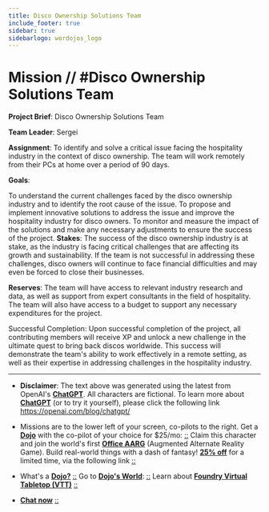 ```yaml
---
title: Disco Ownership Solutions Team
include_footer: true
sidebar: true
sidebarlogo: wordojos_logo
---
```

# Mission // #Disco Ownership Solutions Team

**Project Brief**: Disco Ownership Solutions Team

**Team Leader**: Sergei

**Assignment**: To identify and solve a critical issue facing the hospitality industry in the context of disco ownership. The team will work remotely from their PCs at home over a period of 90 days.

**Goals**:

To understand the current challenges faced by the disco ownership industry and to identify the root cause of the issue.
To propose and implement innovative solutions to address the issue and improve the hospitality industry for disco owners.
To monitor and measure the impact of the solutions and make any necessary adjustments to ensure the success of the project.
**Stakes**: The success of the disco ownership industry is at stake, as the industry is facing critical challenges that are affecting its growth and sustainability. If the team is not successful in addressing these challenges, disco owners will continue to face financial difficulties and may even be forced to close their businesses.

**Reserves**: The team will have access to relevant industry research and data, as well as support from expert consultants in the field of hospitality. The team will also have access to a budget to support any necessary expenditures for the project.

Successful Completion: Upon successful completion of the project, all contributing members will receive XP and unlock a new challenge in the ultimate quest to bring back discos worldwide. This success will demonstrate the team's ability to work effectively in a remote setting, as well as their expertise in addressing challenges in the hospitality industry.

---

* **Disclaimer**: The text above was generated using the latest from OpenAI's [**ChatGPT**](https://openai.com/blog/chatgpt/).  All characters are fictional.  To learn more about [**ChatGPT**](https://openai.com/blog/chatgpt/) (or to try it yourself), please click the following link https://openai.com/blog/chatgpt/

* Missions are to the lower left of your screen, co-pilots to the right. Get a [**Dojo**](https://workmates.live/marketplace) with the co-pilot of your choice for $25/mo: [::](https://workmates.live/marketplace)  Claim this character and join the world's first [**Office AARG**](https://dojos.world) (Augmented Alternate Reality Game). Build real-world things with a dash of fantasy! [**25% off**](https://blog.workmates.live/deal-on-a-dojo) for a limited time, via the following link [::](https://blog.workmates.live/deal-on-a-dojo) 

* What's a [**Dojo?**](https://workdojos.com) [::](https://workdojos.com)  Go to [**Dojo's World**](https://dojos.world): [::](https://dojos.world)  Learn about [**Foundry Virtual Tabletop (VTT)**](https://foundryvtt.com) [::](https://foundryvtt.com/)

* [**Chat now**](https://chat.workmates.live/channel/support) [::](https://chat.workmates.live/channel/support)